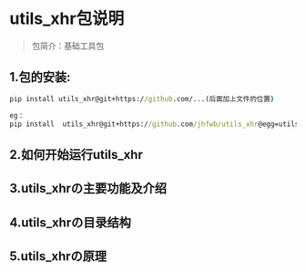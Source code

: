 # utils_xhr包说明
> 包简介：基础工具包

## 1.包的安装:
```cmd
pip install utils_xhr@git+https://github.com/...(后面加上文件的位置)

eg：
pip install  utils_xhr@git+https://github.com/jhfwb/utils_xhr@egg=utils_xhr
``` 

## 2.如何开始运行utils_xhr

## 3.utils_xhrの主要功能及介绍

## 4.utils_xhrの目录结构

## 5.utils_xhrの原理
